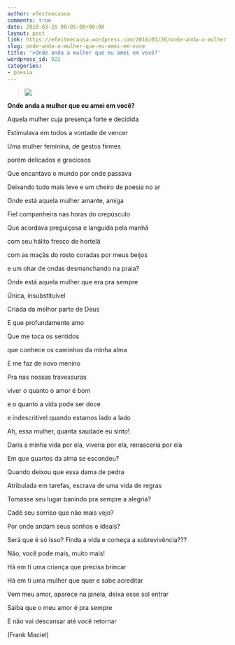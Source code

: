 ```yaml
---
author: efeitoecausa
comments: true
date: 2010-03-26 00:05:00+00:00
layout: post
link: https://efeitoecausa.wordpress.com/2010/03/26/onde-anda-a-mulher-que-eu-amei-em-voce/
slug: onde-anda-a-mulher-que-eu-amei-em-voce
title: '>Onde anda a mulher que eu amei em você?'
wordpress_id: 922
categories:
- poesia
---
```


>[![](http://www.zonalibre.org/blog/mitribuurbana/archives/soledad%20de%20mujer.jpg)](http://www.zonalibre.org/blog/mitribuurbana/archives/soledad%20de%20mujer.jpg)
  
	 	 	 	 	 	  

**Onde anda a mulher que eu amei em você?**


  


Aquela mulher cuja presença forte e decidida

Estimulava em todos a vontade de vencer


  


Uma mulher feminina, de gestos firmes

porém delicados e graciosos

Que encantava o mundo por onde passava

Deixando tudo mais leve e um cheiro de poesia no ar


  


Onde está aquela mulher amante, amiga

Fiel companheira nas horas do crepúsculo

Que acordava preguiçosa e languida pela manhã

com seu hálito fresco de hortelã

com as maçãs do rosto coradas por meus beijos

e um ohar de ondas desmanchando na praia?


  


Onde está aquela mulher que era pra sempre

Única, insubstituível

Criada da melhor parte de Deus

E que profundamente amo

Que me toca os sentidos

que conhece os caminhos da minha alma

E me faz de novo menino

Pra nas nossas travessuras

viver o quanto o amor é bom

e o quanto a vida pode ser doce

e indescritível quando estamos lado a lado


  


Ah, essa mulher, quanta saudade eu sinto!

Daria a minha vida por ela, viveria por ela, renasceria por ela


  


Em que quartos da alma se escondeu?

Quando deixou que essa dama de pedra

Atribulada em tarefas, escrava de uma vida de regras

Tomasse seu lugar banindo pra sempre a alegria?


  


Cadê seu sorriso que não mais vejo?

Por onde andam seus sonhos e ideais?

Será que é só isso? Finda a vida e começa a sobrevivência???


  


Não, você pode mais, muito mais!

Há em ti uma criança que precisa brincar

Há em ti uma mulher que quer e sabe acreditar


  


Vem meu amor, aparece na janela, deixa esse sol entrar

Saiba que o meu amor é pra sempre

E não vai descansar até você retornar


  



  


(Frank Maciel)

